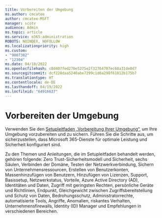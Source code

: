 ```yaml
---
title: Vorbereiten der Umgebung
ms.author: cmcatee
author: cmcatee-MSFT
manager: scotv
audience: Admin
ms.topic: article
ms.service: o365-administration
ROBOTS: NOINDEX, NOFOLLOW
ms.localizationpriority: high
ms.custom:
- "9007382"
- "12304"
ms.date: 04/18/2022
ms.openlocfilehash: c8d407fed276e5275e2f32764707ec60a31de0d7
ms.sourcegitcommit: dcf228daa5240abe7299c1d6a298f61812b175b7
ms.translationtype: HT
ms.contentlocale: de-DE
ms.lasthandoff: 04/19/2022
ms.locfileid: "64916637"
---
```

# <a name="prepare-your-environment"></a>Vorbereiten der Umgebung

Verwenden Sie den [Setupleitfaden „Vorbereitung Ihrer Umgebung“](https://admin.microsoft.com/adminportal/home#/modernonboarding/prepareyourenvironment), um Ihre Umgebung vorzubereiten und zu sichern. Führen Sie die Schritte aus, um sicherzustellen, dass Microsoft 365-Dienste für optimale Leistung und Sicherheit konfiguriert sind.

Zu den Themen und Anleitungen, die im Setupleitfaden behandelt werden, gehören folgende: Zero Trust-Sicherheitsmodell und Sicherheit, sechs Säulen, Verbinden der Domäne, Testen der Netzwerkverbindung, Sichern von Unternehmensressourcen, Erstellen von Benutzerkonten, Massenhinzufügen von Benutzern, Hinzufügen von Lizenzen, Support, Basissetup, Netzwerkstatus, Vorteile, Azure Active Directory (AD), Identitäten und Daten, Zugriff mit geringsten Rechten, persönliche Geräte und Richtlinien, Endpunkt, Gleichgewicht zwischen Zugriffsbereitstellung und Schutz von Daten, Bedrohungsschutz, Administratorrechte, automatisierte Tools, Angriffe, Anomalien, riskantes Verhalten, Unternehmensfirewalls, Identity (ID) Manager und Empfehlungen in verschiedenen Bereichen.
